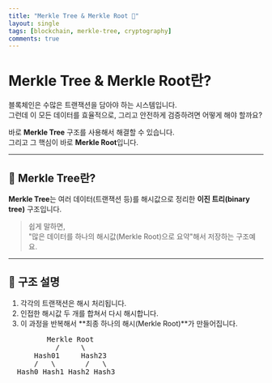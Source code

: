 ```yaml
---
title: "Merkle Tree & Merkle Root 🌲"
layout: single
tags: [blockchain, merkle-tree, cryptography]
comments: true
---
```


# Merkle Tree & Merkle Root란?

블록체인은 수많은 트랜잭션을 담아야 하는 시스템입니다.  
그런데 이 모든 데이터를 효율적으로, 그리고 안전하게 검증하려면 어떻게 해야 할까요?

바로 **Merkle Tree** 구조를 사용해서 해결할 수 있습니다.  
그리고 그 핵심이 바로 **Merkle Root**입니다.

---

## 📘 Merkle Tree란?

**Merkle Tree**는 여러 데이터(트랜잭션 등)를 해시값으로 정리한 **이진 트리(binary tree)** 구조입니다.

> 쉽게 말하면,  
> "많은 데이터를 하나의 해시값(Merkle Root)으로 요약"해서 저장하는 구조예요.

---

## 🌳 구조 설명

1. 각각의 트랜잭션은 해시 처리됩니다.
2. 인접한 해시값 두 개를 합쳐서 다시 해시합니다.
3. 이 과정을 반복해서 **최종 하나의 해시(Merkle Root)**가 만들어집니다.

<pre style="font-family: monospace; font-size: 14px;">
         Merkle Root
           /     \
      Hash01     Hash23
      /   \       /   \
  Hash0 Hash1 Hash2 Hash3
</pre>
